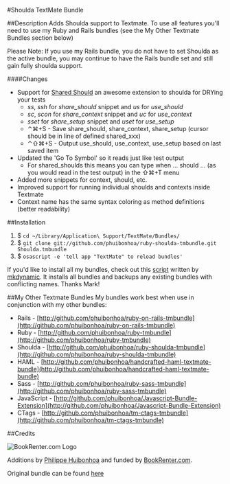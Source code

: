 #Shoulda TextMate Bundle

##Description
Adds Shoulda support to Textmate.  To use all features you'll need to use my Ruby and Rails bundles (see the My Other Textmate Bundles section below)

Please Note: If you use my Rails bundle, you do not have to set Shoulda as the active bundle, you may continue to have the Rails bundle set and still gain fully shoulda support.

####Changes
 * Support for [Shared Should](http://github.com/michaelgpearce/shared_should) an awesome extension to shoulda for DRYing your tests
   * _ss_, _ssh_ for _share\_should_ snippet and _us_ for _use\_should_
   * _sc_, _scon_ for _share\_context_ snippet and _uc_ for _use\_context_
   * _sset_ for _share\_setup_ snippet and _uset_ for _use\_setup_
   * ⌃⌘+S  -  Save share\_should, share\_context, share\_setup  (cursor should be in line of defined shared_xxx)
   * ⌃⇧⌘+S  -  Output use\_should, use\_context, use\_setup based on last saved item
 * Updated the 'Go To Symbol' so it reads just like test output
   * For shared\_shoulds this means you can type when ... should ... (as you would read in the test output) in the ⇧⌘+T menu
 * Added more snippets for context, should, etc.
 * Improved support for running individual shoulds and contexts inside Textmate
 * Context name has the same syntax coloring as method definitions (better readability)
  
  
##Installation

1. $ `cd ~/Library/Application\ Support/TextMate/Bundles/`
2. $ `git clone git://github.com/phuibonhoa/ruby-shoulda-tmbundle.git Shoulda.tmbundle`
3. $ `osascript -e 'tell app "TextMate" to reload bundles'`

If you'd like to install all my bundles, check out this [script](http://gist.github.com/443129) written by [mkdynamic](http://github.com/mkdynamic).  It installs all bundles and backups any existing bundles with conflicting names.  Thanks Mark!

##My Other Textmate Bundles
My bundles work best when use in conjunction with my other bundles:

 * Rails - [http://github.com/phuibonhoa/ruby-on-rails-tmbundle](http://github.com/phuibonhoa/ruby-on-rails-tmbundle)
 * Ruby - [http://github.com/phuibonhoa/ruby-tmbundle](http://github.com/phuibonhoa/ruby-tmbundle)
 * Shoulda - [http://github.com/phuibonhoa/ruby-shoulda-tmbundle](http://github.com/phuibonhoa/ruby-shoulda-tmbundle)
 * HAML - [http://github.com/phuibonhoa/handcrafted-haml-textmate-bundle](http://github.com/phuibonhoa/handcrafted-haml-textmate-bundle)
 * Sass - [http://github.com/phuibonhoa/ruby-sass-tmbundle](http://github.com/phuibonhoa/ruby-sass-tmbundle)
 * JavaScript - [http://github.com/phuibonhoa/Javascript-Bundle-Extension](http://github.com/phuibonhoa/Javascript-Bundle-Extension)
 * CTags - [http://github.com/phuibonhoa/tm-ctags-tmbundle](http://github.com/phuibonhoa/tm-ctags-tmbundle)

##Credits

![BookRenter.com Logo](http://assets0.bookrenter.com/images/header/bookrenter_logo.gif "BookRenter.com")

Additions by [Philippe Huibonhoa](http://github.com/phuibonhoa) and funded by [BookRenter.com](http://www.bookrenter.com "BookRenter.com").

Original bundle can be found [here](http://github.com/drnic/ruby-shoulda-tmbundle)
